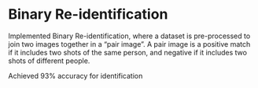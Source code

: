 # Binary Re-identification
Implemented Binary Re-identification, where a dataset is pre-processed to join two images together in a “pair image”. A pair image is a positive match if it includes two shots of the same person, and negative if it includes two shots of different people. 

Achieved 93% accuracy for identification
